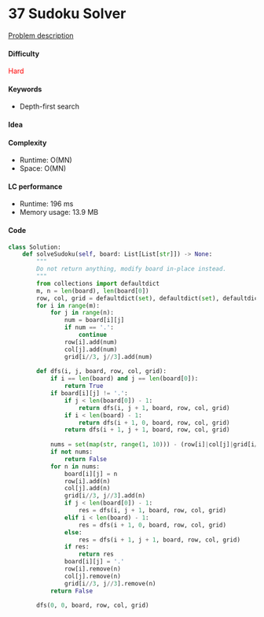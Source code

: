37 Sudoku Solver
=======================
[Problem description](https://leetcode.com/problems/sudoku-solver/)

#### Difficulty
<span style="color:red">Hard</span>

#### Keywords
- Depth-first search
  
#### Idea


#### Complexity
- Runtime: O(MN)
- Space: O(MN)
  
#### LC performance
- Runtime: 196 ms
- Memory usage: 13.9 MB

#### Code
```python
class Solution:
    def solveSudoku(self, board: List[List[str]]) -> None:
        """
        Do not return anything, modify board in-place instead.
        """
        from collections import defaultdict
        m, n = len(board), len(board[0])
        row, col, grid = defaultdict(set), defaultdict(set), defaultdict(set)
        for i in range(m):
            for j in range(n):
                num = board[i][j]
                if num == '.':
                    continue
                row[i].add(num)
                col[j].add(num)
                grid[i//3, j//3].add(num)
        
        def dfs(i, j, board, row, col, grid):
            if i == len(board) and j == len(board[0]):
                return True
            if board[i][j] != '.':
                if j < len(board[0]) - 1:
                    return dfs(i, j + 1, board, row, col, grid)
                if i < len(board) - 1:
                    return dfs(i + 1, 0, board, row, col, grid)
                return dfs(i + 1, j + 1, board, row, col, grid)
                
            nums = set(map(str, range(1, 10))) - (row[i]|col[j]|grid[i//3, j//3])
            if not nums:
                return False
            for n in nums:
                board[i][j] = n
                row[i].add(n)
                col[j].add(n)
                grid[i//3, j//3].add(n)
                if j < len(board[0]) - 1:
                    res = dfs(i, j + 1, board, row, col, grid)
                elif i < len(board) - 1:
                    res = dfs(i + 1, 0, board, row, col, grid)
                else:
                    res = dfs(i + 1, j + 1, board, row, col, grid)
                if res:
                    return res
                board[i][j] = '.'
                row[i].remove(n)
                col[j].remove(n)
                grid[i//3, j//3].remove(n)
            return False
        
        dfs(0, 0, board, row, col, grid)
```